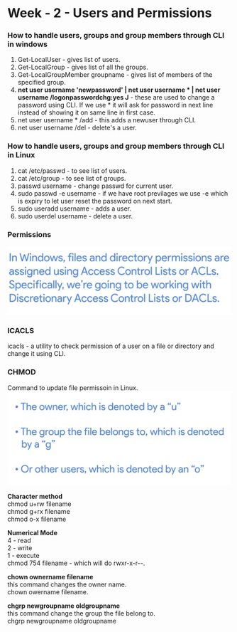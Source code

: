 # Week - 2 - Users and Permissions

### <b>How to handle users, groups and group members through CLI in windows</b>
1. Get-LocalUser - gives list of users.
1. Get-LocalGroup - gives list of all the groups.
1. Get-LocalGroupMember groupname - gives list of members of the specified group.
1. <b>net user username 'newpassword' | net user username * | net user username /logonpasswordchg:yes J</b> - these are used to change a password using CLI. If we use * it will ask for password in next line instead of showing it on same line in first case.
1. net user username * /add - this adds a newuser through CLI.
1. net user username /del - delete's a user.

### <b>How to handle users, groups and group members through CLI in Linux</b>
1. cat /etc/passwd - to see list of users.
1. cat /etc/group - to see list of groups.
1. passwd username - change passwd for current user.
1. sudo passwd -e username - if we have root previlages we use -e which is expiry to let user reset the password on next start.
1. sudo useradd username - adds a user.
1. sudo userdel username - delete a user.

### <b>Permissions</b>
<img src="../Images/windows-permission.jpeg">

### <b>ICACLS</b>
icacls - a utility to check permission of a user on a file or directory and change it using CLI.

### <b>CHMOD</b>
Command to update file permissoin in Linux.  
<img src="../Images/chmod-rules.jpeg">

<b>Character method</b>  
chmod u+rw filename  
chmod g+rx filename  
chmod o-x filename  
  
<b>Numerical Mode</b>  
4 - read  
2 - write  
1 - execute  
chmod 754 filename - which will do rwxr-x-r--.  
  

<b>chown ownername filename</b>  
this command changes the owner name.  
chown owername filename.  
  

<b>chgrp newgroupname oldgroupname</b>  
this command change the group the file belong to.  
chgrp newgroupname oldgroupname